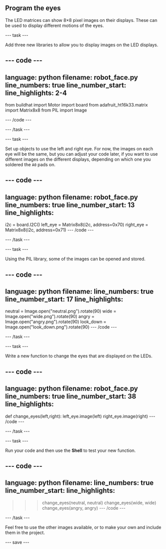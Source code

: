 ## Program the eyes

The LED matrices can show 8×8 pixel images on their displays. These can be used to display different motions of the eyes.

--- task ---

Add three new libraries to allow you to display images on the LED displays.

--- code ---
---
language: python
filename: robot_face.py
line_numbers: true
line_number_start: 
line_highlights: 2-4
---
from buildhat import Motor
import board
from adafruit_ht16k33.matrix import Matrix8x8
from PIL import Image

--- /code ---

--- /task ---

--- task ---

Set up objects to use the left and right eye. For now, the images on each eye will be the same, but you can adjust your code later, if you want to use different images on the different displays, depending on which one you soldered the `A0` pads on.

--- code ---
---
language: python
filename: robot_face.py
line_numbers: true
line_number_start: 13
line_highlights: 
---

i2c = board.I2C()
left_eye = Matrix8x8(i2c, address=0x70)
right_eye = Matrix8x8(i2c, address=0x71)
--- /code ---

--- /task ---

--- task ---

Using the PIL library, some of the images can be opened and stored.

--- code ---
---
language: python
filename: 
line_numbers: true
line_number_start: 17
line_highlights: 
---

neutral = Image.open("neutral.png").rotate(90)
wide = Image.open("wide.png").rotate(90)
angry = Image.open("angry.png").rotate(90)
look_down = Image.open("look_down.png").rotate(90)
--- /code ---

--- /task ---

--- task ---

Write a new function to change the eyes that are displayed on the LEDs.

--- code ---
---
language: python
filename: robot_face.py
line_numbers: true
line_number_start: 38
line_highlights: 
---
def change_eyes(left,right):
    left_eye.image(left)
    right_eye.image(right)
--- /code ---

--- /task ---

--- task ---

Run your code and then use the **Shell** to test your new function.

--- code ---
---
language: python
filename: 
line_numbers: true
line_number_start: 
line_highlights: 
---
>>> change_eyes(neutral, neutral)
>>> change_eyes(wide, wide)
>>> change_eyes(angry, angry)
--- /code ---

--- /task ---

Feel free to use the other images available, or to make your own and include them in the project.

--- save ---
